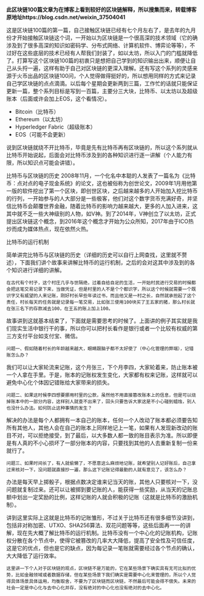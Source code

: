 **此区块链100篇文章为在博客上看到较好的区块链解释，所以搜集而来，转载博客原地址https://blog.csdn.net/weixin_37504041**

这是区块链100篇的第一篇，自己接触区块链已经有七个月左右了，是去年的九月份才开始接触区块链这个词，一开始以为区块链是一个很高深的技术领域（它的确涉及到了很多高深的知识如密码学、分布式网络、计算机软件、博弈论等等），不过好在这些底层的技术已经有人帮我们封装了，如以太坊，所以入门的门槛就降低了。打算写这个区块链100篇的初衷只是想把自己学到的知识输出出来，顺便让自己从头捋一遍，这样有助于自己对区块链的更深入理解。还有写这个系列的灵感来源于火币出品的区块链100问，个人觉得做得挺好的，所以想用同样的方式来记录自己学区块链的点点滴滴。以后每个星期会更新两到三篇，工作忙的话就只能保证更新一篇，整个系列目标是写到一百篇，主要分三大块，比特币、以太坊以及超级账本（后面或许会加上EOS，这个看情况）。

- Bitcoin（比特币）
- Ethereum（以太坊）
- Hyperledger Fabric（超级账本）
- EOS（可能不会更新）

说到区块链就绕不开比特币，毕竟是先有比特币再有区块链的，所以这个系列就从比特币开始说起，后面会对比特币涉及到的各种知识进行逐一讲解（个人能力有限，所以知识点可能会讲错）。

比特币与区块链的历史
2008年11月，一个化名中本聪的人发表了一篇名为《比特币：点对点的电子现金系统》的论文，这也被俗称为创世论文，2009年1月用他第一版的软件挖出了第一个区块，即创世区块，之后越来越多的人开始加入挖比特币的行列，一开始参与的人大部分是一些极客，他们对这个数字货币充满好奇，并坚信比特币会颠覆世界金融，随着比特币的影响力越来越大，更多的人加入进来，这其中就不乏一些大神级别的人物，如V神。到了2014年，V神创立了以太坊，正式提出区块链这个概念，到2016年这个概念才开始为公众所知，2017年由于ICO热炒而成为媒体热点，现在依然火热。

比特币的运行机制

简单讲完比特币与区块链的历史（详细的历史可以自行上网查找，这里就不赘述），下面我们讲个故事来讲解比特币的运行机制，之后的会对这其中涉及到的各个知识进行详细的讲解。

```
在古代有个村子，这个村庄几乎与世隔绝，过着自给自足的生活，一开始村民进行交易的时候都会把这笔交易记录下来，当做凭证，但是村里的人不是个个都识字，所以这个时候就需要一个既识字又有威望的人来记账，刚好村长早些年读过书，而且他又是一村之长，自然就承担起了这个责任，村长每天的任务就是记录每一笔交易，比如张三使用100块买了王五家的猪，那么村长就在张三名下的存款减去100，在王五的账上加上100。
```

故事讲到这就基本结束了，下面就是需要思考的时候了。上面讲的例子其实就是我们现实生活中银行干的事，所以你可以把村长看作是银行或者一个比较有权威的第三方支付平台如支付宝、微信。 

```
问题一、假如随着村长的年龄越来越大，眼睛跟脑子都不太好使了（中心化管理的弊端），记错账怎么办？
```

我们可以让大家轮流来记账，这个月张三，下个月李四，大家轮着来，防止账本被一个人拿在手里。于是，账本的记账权发生变化，大家都有权来记账，这样就可以避免中心化个体因记错账给大家带来的损失。 

```
问题二、如果这时候李四想要挪用村里的公款，虽然他不用直接篡改账本上的信息，但是可以烧掉账本中的一部分内容，这样别人就查不出来了，回头只要告诉大家这是不小心碰到蜡烛，别人也没什么办法。如何防止这种事情的发生？
```

解决的办法是每个人都拥有一本自己的账本，任何一个人改动了账本都必须要告知所有其他人，其他人会在自己的账本上同样地记上一笔，如果有人发现新改动的账目不对，可以拒绝接受，到了最后，以大多数人都一致的账目表示为准。所以即便是有人真的不小心损坏了一部分账本的内容，只要找到其他的人去重新复制一份来就行了。

```
问题三、如果时间长了，有人就偷懒了，不愿意这么麻烦地记账，就希望别人记好账后，自己拿过来核对一下，没问题就直接抄一遍，那么这下记账记得最勤的人就有意见了，该怎么办？
```

办法是每天早上掷骰子，根据点数决定谁来记当天的账，其他人只要核对一下，没问题就复制过来。还可以让被掷到要记账的人，能获得一些奖励，从当天的记账总额中划出一定奖励的比例，这样记账的人就会积极的记账（这就是比特币的激励机制）。

讲到这里实际上这就是比特币的记账雏形，不过关于比特币还有很多细节没讲到，包括非对称加密、UTXO、SHA256算法、双花问题等等，这些后面再一一的讲解，现在先大概了解比特币的运行机制。比特币没有一个中心化的记账机构，记账权分散在各个节点中，使得它被篡改的几率大大降低，提高了安全性及可信任度，这是它的优点，但也是它的缺点，因为每记录一笔账就需要经过各个节点的确认，大大降低了运行效率。

```
这里讲一下个人对于区块链的观点，区块链不是万能的，它在某些场景下确实具有无可比拟的优势，比如金融领域或者数据存储，但在某些场景下我们确实是需要中心化来管理的，所以个人觉得具体场景具体运用，均衡取舍，不要为了区块链而区块链，不然最后可能会得不偿失。未来的社会一定是中心化与去中心化并存，没有绝对的中心化也没有绝对的去中心化。
```

